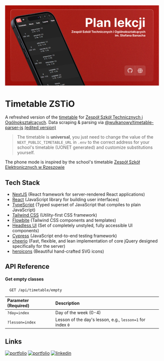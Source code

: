 ![App screenshot](/public/og-image.png)

# Timetable ZSTiO

A refreshed version of the [timetable](https://www.zstio-elektronika.pl/plan/index.html)
for [Zespół Szkół Technicznych i Ogólnokształcących](https://zstiojar.edu.pl/).
Data scraping & parsing via [@wulkanowy/timetable-parser-js](https://github.com/wulkanowy/timetable-parser-js) [(edited version)](https://github.com/majusss/timetable-parser-js)

> The timetable is **universal**, you just need to change the value of the `NEXT_PUBLIC_TIMETABLE_URL` in `.env` to the
> correct address for your school's timetable (UONET generated) and customize substitutions yourself.

The phone mode is inspired by the school's timetable
[Zespół Szkół Elektronicznych w Rzeszowie](https://plan-lekcji.zse.rzeszow.pl)

## Tech Stack

- [NextJS](https://nextjs.org/) (React framework for server-rendered React applications)
- [React](https://reactjs.org/) (JavaScript library for building user interfaces)
- [TypeScript](https://www.typescriptlang.org/) (Typed superset of JavaScript that compiles to plain JavaScript)
- [Tailwind CSS](https://tailwindcss.com/) (Utility-first CSS framework)
- [Flowbite](https://flowbite.com/) (Tailwind CSS components and templates)
- [Headless UI](https://headlessui.dev/) (Set of completely unstyled, fully accessible UI components)
- [Cypress](https://www.cypress.io/) (JavaScript end-to-end testing framework)
- [cheerio](https://cheerio.js.org/) (Fast, flexible, and lean implementation of core jQuery designed specifically for the server)
- [heroicons](https://heroicons.com/) (Beautiful hand-crafted SVG icons)

## API Reference

#### Get empty classes

```http
  GET /api/timetable/empty
```

| Parameter (Required) | Description                                                |
| :------------------- | :--------------------------------------------------------- |
| `?day=index`         | Day of the week (0-4)                                      |
| `?lesson=index`      | Lesson of the day's lesson, e.g., `lesson=1` for index `0` |

## Links

[![portfolio](https://img.shields.io/badge/GitHub-rvyk-100000?style=for-the-badge&logo=github&logoColor=white)](https://github.com/rvyk/)
[![portfolio](https://img.shields.io/badge/Github-majusss-100000?style=for-the-badge&logo=github&logoColor=white)](https://github.com/majusss/)
[![linkedin](https://img.shields.io/badge/TRY-0A66C2?style=for-the-badge&logoColor=white)](https://plan-lekcji.awfulworld.space/)
